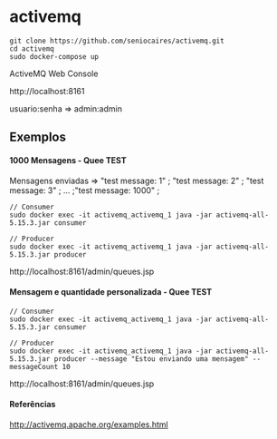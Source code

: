 # activemq

```
git clone https://github.com/seniocaires/activemq.git
cd activemq
sudo docker-compose up
```

ActiveMQ Web Console

http://localhost:8161

usuario:senha => admin:admin


## Exemplos

#### 1000 Mensagens - Quee TEST

Mensagens enviadas => "test message: 1" ; "test message: 2" ; "test message: 3" ; ... ;"test message: 1000" ;

```
// Consumer
sudo docker exec -it activemq_activemq_1 java -jar activemq-all-5.15.3.jar consumer

// Producer
sudo docker exec -it activemq_activemq_1 java -jar activemq-all-5.15.3.jar producer
```

http://localhost:8161/admin/queues.jsp

#### Mensagem e quantidade personalizada - Quee TEST

```
// Consumer
sudo docker exec -it activemq_activemq_1 java -jar activemq-all-5.15.3.jar consumer

// Producer
sudo docker exec -it activemq_activemq_1 java -jar activemq-all-5.15.3.jar producer --message "Estou enviando uma mensagem" --messageCount 10
```

http://localhost:8161/admin/queues.jsp

#### Referências

http://activemq.apache.org/examples.html


